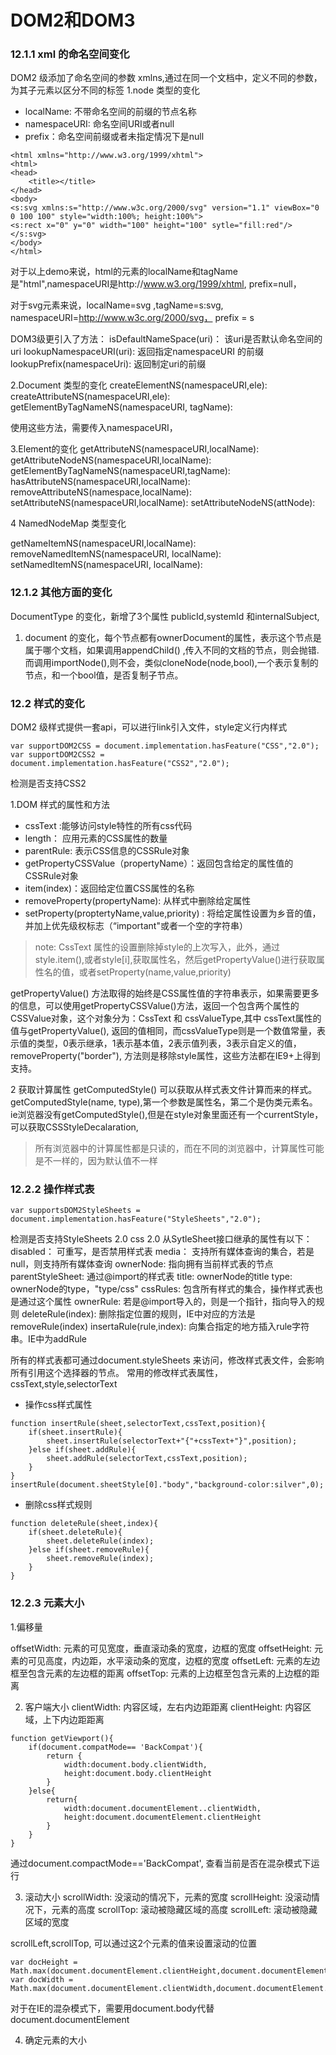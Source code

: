 # DOM2和DOM3
### 12.1.1 xml 的命名空间变化
DOM2 级添加了命名空间的参数 xmlns,通过在同一个文档中，定义不同的参数，为其子元素以区分不同的标签
1.node 类型的变化
- localName: 不带命名空间的前缀的节点名称
- namespaceURI: 命名空间URI或者null
- prefix：命名空间前缀或者未指定情况下是null
```
<html xmlns="http://www.w3.org/1999/xhtml">
<html>
<head>
    <title></title>
</head>
<body>
<s:svg xmlns:s="http://www.w3c.org/2000/svg" version="1.1" viewBox="0 0 100 100" style="width:100%; height:100%">
<s:rect x="0" y="0" width="100" height="100" sytle="fill:red"/>
</s:svg>
</body>
</html>
```

对于以上demo来说，html的元素的localName和tagName是"html",namespaceURI是http://www.w3.org/1999/xhtml, prefix=null，

对于svg元素来说，localName=svg ,tagName=s:svg, namespaceURI=http://www.w3c.org/2000/svg， prefix = s


DOM3级更引入了方法：
isDefaultNameSpace(uri)： 该uri是否默认命名空间的uri
lookupNamespaceURI(uri): 返回指定namespaceURI 的前缀
lookupPrefix(namespaceUri): 返回制定uri的前缀

2.Document 类型的变化
createElementNS(namespaceURI,ele):
createAttributeNS(namespaceURI,ele):
getElementByTagNameNS(namespaceURI, tagName):

使用这些方法，需要传入namespaceURI，

3.Element的变化
getAttributeNS(namespaceURI,localName):
getAttributeNodeNS(namespaceURI,localName):
getElementByTagNameNS(namespaceURI,tagName):
hasAttributeNS(namespaceURI,localName):
removeAttributeNS(namespace,localName):
setAttributeNS(namespaceURI,localName):
setAttributeNodeNS(attNode):

4 NamedNodeMap 类型变化

getNameItemNS(namespaceURI,localName):
removeNamedItemNS(namespaceURI, localName):
setNamedItemNS(namespaceURI, localName): 

### 12.1.2 其他方面的变化

DocumentType 的变化，新增了3个属性 publicId,systemId 和internalSubject,

1. document 的变化，每个节点都有ownerDocument的属性，表示这个节点是属于哪个文档，如果调用appendChild() ,传入不同的文档的节点，则会抛错. 而调用importNode(),则不会，类似cloneNode(node,bool),一个表示复制的节点，和一个bool值，是否复制子节点。



### 12.2 样式的变化

DOM2 级样式提供一套api，可以进行link引入文件，style定义行内样式
```
var supportDOM2CSS = document.implementation.hasFeature("CSS","2.0");
var supportDOM2CSS2 = document.implementation.hasFeature("CSS2","2.0");
```
检测是否支持CSS2

1.DOM 样式的属性和方法
- cssText :能够访问style特性的所有css代码
- length： 应用元素的CSS属性的数量
- parentRule: 表示CSS信息的CSSRule对象
- getPropertyCSSValue（propertyName）：返回包含给定的属性值的CSSRule对象
- item(index)：返回给定位置CSS属性的名称
- removeProperty(propertyName): 从样式中删除给定属性
- setProperty(proptertyName,value,priority) : 将给定属性设置为乡音的值，并加上优先级权标志（“important"或者一个空的字符串）

> note: CssText 属性的设置删除掉style的上次写入，此外，通过style.item(),或者style[i],获取属性名，然后getPropertyValue()进行获取属性名的值，或者setProperty(name,value,priority)

getPropertyValue() 方法取得的始终是CSS属性值的字符串表示，如果需要更多的信息，可以使用getPropertyCSSValue()方法，返回一个包含两个属性的CSSValue对象，这个对象分为：CssText 和 cssValueType,其中 cssText属性的值与getPropertyValue(), 返回的值相同，而cssValueType则是一个数值常量，表示值的类型，0表示继承，1表示基本值，2表示值列表，3表示自定义的值，
removeProperty("border"), 方法则是移除style属性，这些方法都在IE9+上得到支持。

2 获取计算属性 getComputedStyle()
可以获取从样式表文件计算而来的样式。 getComputedStyle(name, type),第一个参数是属性名，第二个是伪类元素名。
ie浏览器没有getComputedStyle(),但是在style对象里面还有一个currentStyle，可以获取CSSStyleDecalaration,

> 所有浏览器中的计算属性都是只读的，而在不同的浏览器中，计算属性可能是不一样的，因为默认值不一样

### 12.2.2 操作样式表
```
var supportsDOM2StyleSheets = document.implementation.hasFeature("StyleSheets","2.0");
```

检测是否支持StyleSheets 2.0 css 2.0
从SytleSheet接口继承的属性有以下：
disabled： 可重写，是否禁用样式表
media： 支持所有媒体查询的集合，若是null，则支持所有媒体查询
ownerNode: 指向拥有当前样式表的节点
parentStyleSheet: 通过@import的样式表
title: ownerNode的title
type: ownerNode的type，"type/css"
cssRules: 包含所有样式的集合，操作样式表也是通过这个属性
ownerRule: 若是@import导入的，则是一个指针，指向导入的规则
deleteRule(index): 删除指定位置的规则，IE中对应的方法是removeRule(index)
insertaRule(rule,index): 向集合指定的地方插入rule字符串。IE中为addRule

所有的样式表都可通过document.styleSheets 来访问，修改样式表文件，会影响所有引用这个选择器的节点。
常用的修改样式表属性，cssText,style,selectorText   

- 操作css样式属性
```
function insertRule(sheet,selectorText,cssText,position){
    if(sheet.insertRule){
        sheet.insertRule(selectorText+"{"+cssText+"}",position);
    }else if(sheet.addRule){
        sheet.addRule(selectorText,cssText,position);
    }
}
insertRule(document.sheetStyle[0]."body","background-color:silver",0);
```

- 删除css样式规则
```
function deleteRule(sheet,index){
    if(sheet.deleteRule){
        sheet.deleteRule(index);
    }else if(sheet.removeRule){
        sheet.removeRule(index);
    }
}
```


### 12.2.3 元素大小
1.偏移量

offsetWidth: 元素的可见宽度，垂直滚动条的宽度，边框的宽度
offsetHeight: 元素的可见高度，内边距，水平滚动条的宽度，边框的宽度
offsetLeft: 元素的左边框至包含元素的左边框的距离
offsetTop: 元素的上边框至包含元素的上边框的距离

2. 客户端大小
clientWidth: 内容区域，左右内边距距离
clientHeight:  内容区域，上下内边距距离
```
function getViewport(){
    if(document.compatMode== 'BackCompat'){
        return {
            width:document.body.clientWidth,
            height:document.body.clientHeight
        }
    }else{
        return{
            width:document.documentElement..clientWidth,
            height:document.documentElement.clientHeight
        }
    }
}
```  
通过document.compactMode=='BackCompat', 查看当前是否在混杂模式下运行

3. 滚动大小 
scrollWidth: 没滚动的情况下，元素的宽度
scrollHeight: 没滚动情况下，元素的高度
scrollTop: 滚动被隐藏区域的高度
scrollLeft: 滚动被隐藏区域的宽度

scrollLeft,scrollTop, 可以通过这2个元素的值来设置滚动的位置
```
var docHeight = Math.max(document.documentElement.clientHeight,document.documentElement.scrollHeight);
var docWidth = Math.max(document.documentElement.clientWidth,document.documentElement.scrollWidth);
```
对于在IE的混杂模式下，需要用document.body代替document.documentElement 

4. 确定元素的大小
